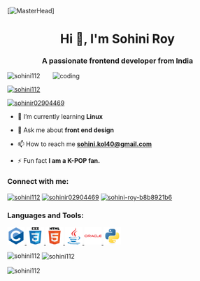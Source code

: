[![MasterHead](https://images.pling.com/img/00/00/61/26/90/1563536/b3576ec387b8697925d3372d80da2bc34f197d350e6783e8fe58de89614acd97d19d.jpg)]

<h1 align="center">Hi 👋, I'm Sohini Roy</h1>
<h3 align="center">A passionate frontend developer from India</h3>
<img align="right" alt="coding" width="400" src="[[https://res.cloudinary.com/practicaldev/image/fetch/s--2bZIjPGC--/c_limit%2Cf_auto%2Cfl_progressive%2Cq_66%2Cw_880/https://dev-to-uploads.s3.amazonaws.com/i/d4tvukbt5mra37cvwklk.gif](](https://files.codingninjas.in/article_images/dropwizard-internals-1-1662790704.jpg)">


<p align="left"> <img src="https://komarev.com/ghpvc/?username=sohini112&label=Profile%20views&color=0e75b6&style=flat" alt="sohini112" /> </p>

<p align="left"> <a href="https://github.com/ryo-ma/github-profile-trophy"><img src="https://github-profile-trophy.vercel.app/?username=sohini112" alt="sohini112" /></a> </p>

<p align="left"> <a href="https://twitter.com/sohinir02904469" target="blank"><img src="https://img.shields.io/twitter/follow/sohinir02904469?logo=twitter&style=for-the-badge" alt="sohinir02904469" /></a> </p>

- 🌱 I’m currently learning **Linux**

- 💬 Ask me about **front end design**

- 📫 How to reach me **sohini.kol40@gmail.com**

- ⚡ Fun fact **I am a K-POP fan.**

<h3 align="left">Connect with me:</h3>
<p align="left">
<a href="https://dev.to/sohini112" target="blank"><img align="center" src="https://raw.githubusercontent.com/rahuldkjain/github-profile-readme-generator/master/src/images/icons/Social/devto.svg" alt="sohini112" height="30" width="40" /></a>
<a href="https://twitter.com/sohinir02904469" target="blank"><img align="center" src="https://raw.githubusercontent.com/rahuldkjain/github-profile-readme-generator/master/src/images/icons/Social/twitter.svg" alt="sohinir02904469" height="30" width="40" /></a>
<a href="https://linkedin.com/in/sohini-roy-b8b8921b6" target="blank"><img align="center" src="https://raw.githubusercontent.com/rahuldkjain/github-profile-readme-generator/master/src/images/icons/Social/linked-in-alt.svg" alt="sohini-roy-b8b8921b6" height="30" width="40" /></a>
</p>

<h3 align="left">Languages and Tools:</h3>
<p align="left"> <a href="https://www.cprogramming.com/" target="_blank" rel="noreferrer"> <img src="https://raw.githubusercontent.com/devicons/devicon/master/icons/c/c-original.svg" alt="c" width="40" height="40"/> </a> <a href="https://www.w3schools.com/css/" target="_blank" rel="noreferrer"> <img src="https://raw.githubusercontent.com/devicons/devicon/master/icons/css3/css3-original-wordmark.svg" alt="css3" width="40" height="40"/> </a> <a href="https://www.w3.org/html/" target="_blank" rel="noreferrer"> <img src="https://raw.githubusercontent.com/devicons/devicon/master/icons/html5/html5-original-wordmark.svg" alt="html5" width="40" height="40"/> </a> <a href="https://www.java.com" target="_blank" rel="noreferrer"> <img src="https://raw.githubusercontent.com/devicons/devicon/master/icons/java/java-original.svg" alt="java" width="40" height="40"/> </a> <a href="https://www.oracle.com/" target="_blank" rel="noreferrer"> <img src="https://raw.githubusercontent.com/devicons/devicon/master/icons/oracle/oracle-original.svg" alt="oracle" width="40" height="40"/> </a> <a href="https://www.python.org" target="_blank" rel="noreferrer"> <img src="https://raw.githubusercontent.com/devicons/devicon/master/icons/python/python-original.svg" alt="python" width="40" height="40"/> </a> </p>

<p><img align="left" src="https://github-readme-stats.vercel.app/api/top-langs?username=sohini112&show_icons=true&locale=en&layout=compact" alt="sohini112" /></p>

<p>&nbsp;<img align="center" src="https://github-readme-stats.vercel.app/api?username=sohini112&show_icons=true&locale=en" alt="sohini112" /></p>

<p><img align="center" src="https://github-readme-streak-stats.herokuapp.com/?user=sohini112&" alt="sohini112" /></p>
